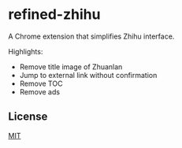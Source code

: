 # refined-zhihu
A Chrome extension that simplifies Zhihu interface.

Highlights:
* Remove title image of Zhuanlan
* Jump to external link without confirmation
* Remove TOC
* Remove ads

## License
[MIT](LICENSE)
